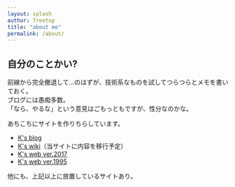 ```yaml
---
layout: splash
author: Treetop
title: "about me"
permalink: /about/
---
```

## 自分のことかい?

前線から完全撤退して…のはずが、技術系なものを試してつらつらとメモを書いておく。  
ブログには愚痴多数。  
「なら、やるな」という意見はごもっともですが、性分なのかな。

あちこちにサイトを作りちらしています。

- [K's blog](http://blog.treetop.to)
- [K's wiki](http://wiki.treetop.to)（当サイトに内容を移行予定）
- [K's web ver.2017](http://www.treetop.to)
- [K's web ver.1995](http://treetop.webcrow.jp)

他にも、上記以上に放置しているサイトあり。
